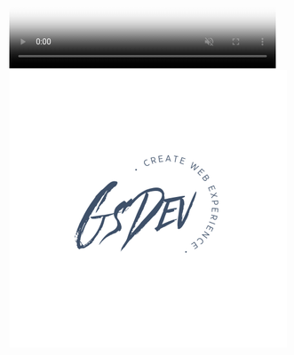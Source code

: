 <video height="270" width="480" poster="./logo/Nero e Rosa Logo.png" autoplay="" loop="" muted="" controls="">
        <source src="http://content.bitsontherun.com/videos/bkaovAYt-52qL9xLP.mp4">
        <source src="http://content.bitsontherun.com/videos/bkaovAYt-27m5HpIu.webm">
        <p class="warning">Your browser does not support HTML5 video.</p>
</video>


<a href="#">
<img src="./logo/Nero e Rosa Logo.png" alt="About Gabriele Serafini">
</a>


